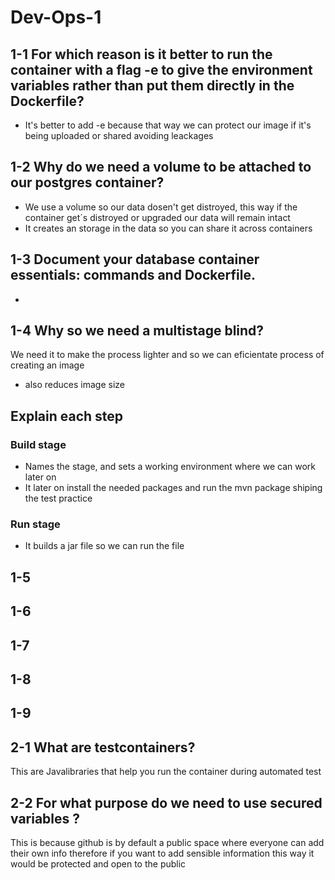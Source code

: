 # Dev-Ops-1

## 1-1 For which reason is it better to run the container with a flag -e to give the environment variables rather than put them directly in the Dockerfile?
- It's better to add -e because that way we can protect our image if it's being uploaded or shared avoiding leackages
## 1-2 Why do we need a volume to be attached to our postgres container?
- We use a volume so our data dosen't get distroyed, this way if the container get´s distroyed or upgraded our data will remain intact
- It creates an storage in the data so you can share it across containers

## 1-3 Document your database container essentials: commands and Dockerfile.
- 

## 1-4 Why so we need a multistage blind?
We need it to make the process lighter and so we can eficientate process of creating an image
- also reduces image size

## Explain each step
### Build stage
- Names the stage, and sets a working environment where we can work later on
- It later on install the needed packages and run the mvn package shiping the test practice
### Run stage
- It builds a jar file so we can run the file

## 1-5 

## 1-6

## 1-7

## 1-8

## 1-9

## 2-1  What are testcontainers?
This are Javalibraries that help you run the container during automated test

## 2-2  For what purpose do we need to use secured variables ?
This is because github is by default a public space where everyone can add their own info therefore if you want to add sensible information this way it would be protected and open to the public

